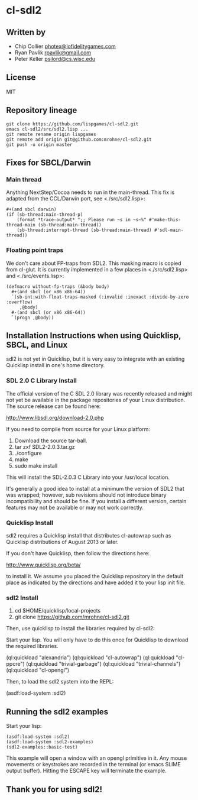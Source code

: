 # cl-sdl2

## Written by

-   Chip Collier <photex@lofidelitygames.com>
-   Ryan Pavlik <rpavlik@gmail.com>
-   Peter Keller <psilord@cs.wisc.edu>

## License

MIT

## Repository lineage

    git clone https://github.com/lispgames/cl-sdl2.git
    emacs cl-sdl2/src/sdl2.lisp ...
    git remote rename origin lispgames
    git remote add origin git@github.com:mrohne/cl-sdl2.git
    git push -u origin master

## Fixes for SBCL/Darwin

### Main thread

Anything NextStep/Cocoa needs to run in the main-thread. This fix
is adapted from the CCL/Darwin port, see <./src/sdl2.lisp>:

    #+(and sbcl darwin)
    (if (sb-thread:main-thread-p)
        (format *trace-output* ";; Please run ~s in ~s~%" #'make-this-thread-main (sb-thread:main-thread))
        (sb-thread:interrupt-thread (sb-thread:main-thread) #'sdl-main-thread))

### Floating point traps

We don't care about FP-traps from SDL2. This masking macro is
copied from cl-glut. It is currently implemented in a few places
in <./src/sdl2.lisp> and <./src/events.lisp>:

    (defmacro without-fp-traps (&body body)
      #+(and sbcl (or x86 x86-64))
      `(sb-int:with-float-traps-masked (:invalid :inexact :divide-by-zero :overflow)
         ,@body)
      #-(and sbcl (or x86 x86-64))
      `(progn ,@body))

## Installation Instructions when using Quicklisp, SBCL, and Linux

sdl2 is not yet in Quicklisp, but it is very easy to integrate with an
existing Quicklisp install in one's home directory.

### SDL 2.0 C Library Install

The official version of the C SDL 2.0 library was recently released and
might not yet be available in the package repositories of your Linux
distribution. The source release can be found here:

<http://www.libsdl.org/download-2.0.php>

If you need to compile from source for your Linux platform:

1.  Download the source tar-ball.
2.  tar zxf SDL2-2.0.3.tar.gz
3.  ./configure
4.  make
5.  sudo make install

This will install the SDL-2.0.3 C Library into your /usr/local location.

It's generally a good idea to install at a minimum the version of
SDL2 that was wrapped; however, sub revisions should not introduce
binary incompatibility and should be fine.  If you install a
different version, certain features may not be available or may
not work correctly.

### Quicklisp Install

sdl2 requires a Quicklisp install that distributes cl-autowrap such as
Quicklisp distributions of August 2013 or later.

If you don't have Quicklisp, then follow the directions here:

<http://www.quicklisp.org/beta/>

to install it. We assume you placed the Quicklisp repository in the default
place as indicated by the directions and have added it to your lisp init
file.

### sdl2 Install

1.  cd $HOME/quicklisp/local-projects
2.  git clone <https://github.com/mrohne/cl-sdl2.git>

Then, use quicklisp to install the libraries required by cl-sdl2:

Start your lisp. You will only have to do this once for Quicklisp to
download the required libraries.

(ql:quickload "alexandria")
(ql:quickload "cl-autowrap")
(ql:quickload "cl-ppcre")
(ql:quickload "trivial-garbage")
(ql:quickload "trivial-channels")
(ql:quickload "cl-opengl")

Then, to load the sdl2 system into the REPL:

(asdf:load-system :sdl2)

## Running the sdl2 examples

Start your lisp:

    (asdf:load-system :sdl2)
    (asdf:load-system :sdl2-examples)
    (sdl2-examples::basic-test)

This example will open a window with an opengl primitive in it. Any mouse
movements or keystrokes are recorded in the terminal (or emacs SLIME output
buffer). Hitting the ESCAPE key will terminate the example.

## Thank you for using sdl2!